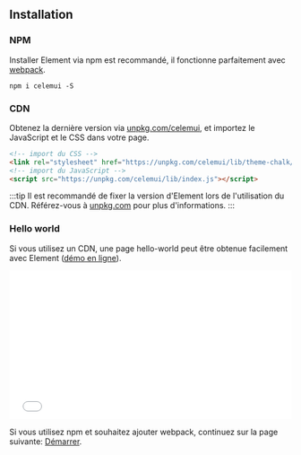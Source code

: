 ## Installation

### NPM

Installer Element via npm est recommandé, il fonctionne parfaitement avec [webpack](https://webpack.js.org/).

```shell
npm i celemui -S
```

### CDN

Obtenez la dernière version via [unpkg.com/celemui](https://unpkg.com/celemui/), et importez le JavaScript et le CSS dans votre page.

```html
<!-- import du CSS -->
<link rel="stylesheet" href="https://unpkg.com/celemui/lib/theme-chalk/index.css">
<!-- import du JavaScript -->
<script src="https://unpkg.com/celemui/lib/index.js"></script>
```

:::tip
Il est recommandé de fixer la version d'Element lors de l'utilisation du CDN. Référez-vous à  [unpkg.com](https://unpkg.com) pour plus d'informations.
:::

### Hello world

Si vous utilisez un CDN, une page hello-world peut être obtenue facilement avec Element ([démo en ligne](https://codepen.io/bofeng/pen/poaEmJY)).

<iframe height="265" style="width: 100%;" scrolling="no" title="Element demo" src="//codepen.io/bofeng/embed/poaEmJY/?height=265&theme-id=light&default-tab=html" frameborder="no" allowtransparency="true" allowfullscreen="true">
  See the Pen <a href='https://codepen.io/bofeng/pen/poaEmJY/'>Element demo</a> by hetech
  (<a href='https://codepen.io/bofeng'>@bofeng</a>) on <a href='https://codepen.io'>CodePen</a>.
</iframe>

Si vous utilisez npm et souhaitez ajouter webpack, continuez sur la page suivante: [Démarrer](/#/fr-FR/component/quickstart).
